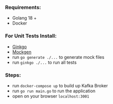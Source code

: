 ### Requirements:

- Golang 18 +
- Docker

### For Unit Tests Install:
- [Ginkgo](https://onsi.github.io/ginkgo/#installing-ginkgo)
- [Mockgen](https://github.com/golang/mock#go-116)
- run `go generate ./...` to generate mock files
- run `ginkgo ./...` to run all tests
### Steps:
- run `docker-compose up` to build up Kafka Broker
- run `go run main.go` to run the application
- open on your browser `localhost:3001`
